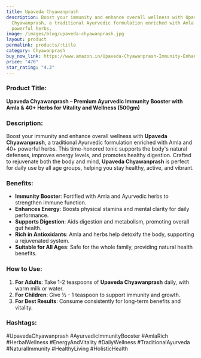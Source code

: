 ```yaml
---
title: Upaveda Chyawanprash
description: Boost your immunity and enhance overall wellness with Upaveda
  Chyawanprash, a traditional Ayurvedic formulation enriched with Amla and 40+
  powerful herbs.
image: /images/blog/upaveda-chyawanprash.jpg
layout: product
permalink: products/:title
category: Chyawanprash
buy_now_link: https://www.amazon.in/Upaveda-Chyawanprash-Immunity-Enhances-Strength/dp/B0C393N9GQ/ref=sr_1_51?crid=1A6EBHCVM05PF&tag=m0150-21
price: "470"
star_rating: "4.3"
---
```

### Product Title:
**Upaveda Chyawanprash – Premium Ayurvedic Immunity Booster with Amla & 40+ Herbs for Vitality and Wellness (500gm)**

### Description:
Boost your immunity and enhance overall wellness with **Upaveda Chyawanprash**, a traditional Ayurvedic formulation enriched with Amla and 40+ powerful herbs. This time-honored tonic supports the body's natural defenses, improves energy levels, and promotes healthy digestion. Crafted to rejuvenate both the body and mind, **Upaveda Chyawanprash** is perfect for daily use by all age groups, helping you stay healthy, active, and vibrant.

### Benefits:
- **Immunity Booster**: Fortified with Amla and Ayurvedic herbs to strengthen immune function.
- **Enhances Energy**: Boosts physical stamina and mental clarity for daily performance.
- **Supports Digestion**: Aids digestion and metabolism, promoting overall gut health.
- **Rich in Antioxidants**: Amla and herbs help detoxify the body, supporting a rejuvenated system.
- **Suitable for All Ages**: Safe for the whole family, providing natural health benefits.

### How to Use:
1. **For Adults**: Take 1-2 teaspoons of **Upaveda Chyawanprash** daily, with warm milk or water.
2. **For Children**: Give ½ - 1 teaspoon to support immunity and growth.
3. **For Best Results**: Consume consistently for long-term benefits and vitality.

### Hashtags:
#UpavedaChyawanprash #AyurvedicImmunityBooster #AmlaRich #HerbalWellness #EnergyAndVitality #DailyWellness #TraditionalAyurveda #NaturalImmunity #HealthyLiving #HolisticHealth
